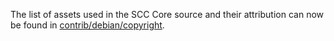 The list of assets used in the SCC Core source and their attribution can now be found in [contrib/debian/copyright](../contrib/debian/copyright).
